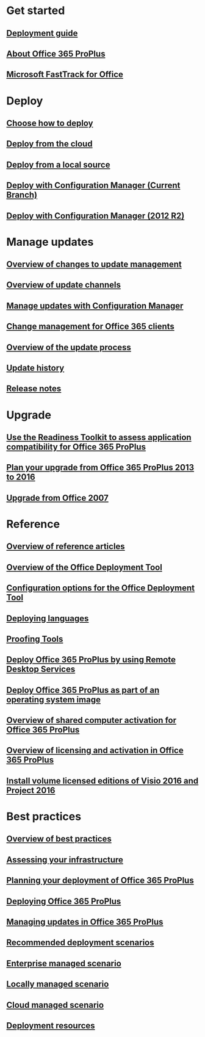  
# Get started
## [Deployment guide](deployment-guide-for-office-365-proplus.md)
## [About Office 365 ProPlus](about-office-365-proplus-in-the-enterprise.md)
## [Microsoft FastTrack for Office](http://fasttrack.microsoft.com/office)

# Deploy
## [Choose how to deploy](choose-how-to-deploy-office-365-proplus.md)
## [Deploy from the cloud](deploy-office-365-proplus-from-the-cloud.md)
## [Deploy from a local source](deploy-office-365-proplus-from-a-local-source.md)
## [Deploy with Configuration Manager (Current Branch)](https://docs.microsoft.com/en-us/sccm/sum/deploy-use/manage-office-365-proplus-updates)
## [Deploy with Configuration Manager (2012 R2)](deploy-office-365-proplus-with-system-center-configuration-manager.md)

# Manage updates
## [Overview of changes to update management](overview-of-the-upcoming-changes-to-office-365-proplus-update-management.md)
## [Overview of update channels](overview-of-update-channels-for-office-365-proplus.md)
## [Manage updates with Configuration Manager](manage-updates-to-office-365-proplus-with-system-center-configuration-manager.md)
## [Change management for Office 365 clients](change-management-for-office-365-clients.md)
## [Overview of the update process](overview-of-the-update-process-for-office-365-proplus.md)
## [Update history](https://support.office.com/article/ae942449-1fca-4484-898b-a933ea23def7)
## [Release notes](https://technet.microsoft.com/en-us/office/mt465751)

# Upgrade 
## [Use the Readiness Toolkit to assess application compatibility for Office 365 ProPlus](use-the-readiness-toolkit-to-assess-application-compatibility-for-office-365-pro.md)
## [Plan your upgrade from Office 365 ProPlus 2013 to 2016](plan-your-upgrade-from-office-365-proplus-2013-to-2016.md)
## [Upgrade from Office 2007](https://support.office.com/article/416c54d8-823c-4def-bb7a-6a9b14ef2745)

# Reference
## [Overview of reference articles](reference-articles-for-deploying-office-365-proplus.md)
## [Overview of the Office Deployment Tool](overview-of-the-office-2016-deployment-tool.md)
## [Configuration options for the Office Deployment Tool](configuration-options-for-the-office-2016-deployment-tool.md)
## [Deploying languages](overview-of-deploying-languages-in-office-365-proplus.md)
## [Proofing Tools](proofing-tools-for-office-365-proplus.md)
## [Deploy Office 365 ProPlus by using Remote Desktop Services](deploy-office-365-proplus-by-using-remote-desktop-services.md)
## [Deploy Office 365 ProPlus as part of an operating system image](deploy-office-365-proplus-as-part-of-an-operating-system-image.md)
## [Overview of shared computer activation for Office 365 ProPlus](overview-of-shared-computer-activation-for-office-365-proplus.md)
## [Overview of licensing and activation in Office 365 ProPlus](overview-of-licensing-and-activation-in-office-365-proplus.md)
## [Install volume licensed editions of Visio 2016 and Project 2016](use-the-office-deployment-tool-to-install-volume-licensed-editions-of-visio-2016.md)


# Best practices
## [Overview of best practices](best-practices/best-practices.md)
## [Assessing your infrastructure](best-practices/best-practices-assessing-your-infrastructure.md)
## [Planning your deployment of Office 365 ProPlus](best-practices/best-practices-planning-your-deployment-of-office-365-proplus.md)
## [Deploying Office 365 ProPlus](best-practices/best-practices-deploying-office-365-proplus.md)
## [Managing updates in Office 365 ProPlus](best-practices/best-practices-managing-updates-in-office-365-proplus.md)
## [Recommended deployment scenarios](best-practices/best-practices-recommended-deployment-scenarios.md)
## [Enterprise managed scenario](best-practices/best-practices-enterprise-managed-scenario.md)
## [Locally managed scenario](best-practices/best-practices-locally-managed-scenario.md)
## [Cloud managed scenario](best-practices/best-practices-cloud-managed-scenario.md)
## [Deployment resources](best-practices/best-practices-deployment-resources.md)




